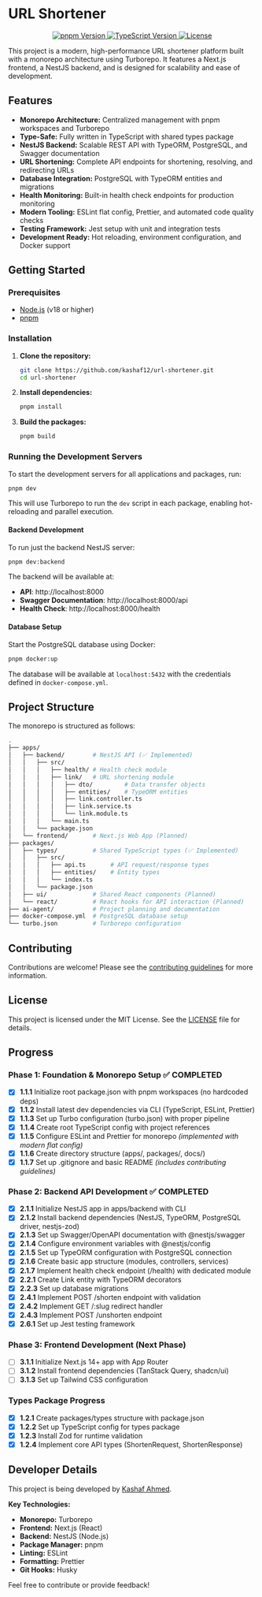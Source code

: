 # URL Shortener

<p align="center">
  <a href="#readme">
    <img src="https://img.shields.io/badge/pnpm-v9.0.0-blue?style=for-the-badge&logo=pnpm" alt="pnpm Version" />
  </a>
  <a href="#readme">
    <img src="https://img.shields.io/badge/TypeScript-v5.8.3-blue?style=for-the-badge&logo=typescript" alt="TypeScript Version" />
  </a>
  <a href="#readme">
    <img src="https://img.shields.io/badge/License-MIT-blue.svg?style=for-the-badge" alt="License" />
  </a>
</p>

This project is a modern, high-performance URL shortener platform built with a monorepo architecture
using Turborepo. It features a Next.js frontend, a NestJS backend, and is designed for scalability
and ease of development.

## Features

- **Monorepo Architecture:** Centralized management with pnpm workspaces and Turborepo
- **Type-Safe:** Fully written in TypeScript with shared types package
- **NestJS Backend:** Scalable REST API with TypeORM, PostgreSQL, and Swagger documentation
- **URL Shortening:** Complete API endpoints for shortening, resolving, and redirecting URLs
- **Database Integration:** PostgreSQL with TypeORM entities and migrations
- **Health Monitoring:** Built-in health check endpoints for production monitoring
- **Modern Tooling:** ESLint flat config, Prettier, and automated code quality checks
- **Testing Framework:** Jest setup with unit and integration tests
- **Development Ready:** Hot reloading, environment configuration, and Docker support

## Getting Started

### Prerequisites

- [Node.js](https://nodejs.org/en/) (v18 or higher)
- [pnpm](https://pnpm.io/)

### Installation

1.  **Clone the repository:**

    ```bash
    git clone https://github.com/kashaf12/url-shortener.git
    cd url-shortener
    ```

2.  **Install dependencies:**

    ```bash
    pnpm install
    ```

3.  **Build the packages:**

    ```bash
    pnpm build
    ```

### Running the Development Servers

To start the development servers for all applications and packages, run:

```bash
pnpm dev
```

This will use Turborepo to run the `dev` script in each package, enabling hot-reloading and parallel
execution.

#### Backend Development

To run just the backend NestJS server:

```bash
pnpm dev:backend
```

The backend will be available at:

- **API**: http://localhost:8000
- **Swagger Documentation**: http://localhost:8000/api
- **Health Check**: http://localhost:8000/health

#### Database Setup

Start the PostgreSQL database using Docker:

```bash
pnpm docker:up
```

The database will be available at `localhost:5432` with the credentials defined in
`docker-compose.yml`.

## Project Structure

The monorepo is structured as follows:

```bash
.
├── apps/
│   ├── backend/        # NestJS API (✅ Implemented)
│   │   ├── src/
│   │   │   ├── health/ # Health check module
│   │   │   ├── link/   # URL shortening module
│   │   │   │   ├── dto/         # Data transfer objects
│   │   │   │   ├── entities/    # TypeORM entities
│   │   │   │   ├── link.controller.ts
│   │   │   │   ├── link.service.ts
│   │   │   │   └── link.module.ts
│   │   │   └── main.ts
│   │   └── package.json
│   └── frontend/       # Next.js Web App (Planned)
├── packages/
│   ├── types/          # Shared TypeScript types (✅ Implemented)
│   │   ├── src/
│   │   │   ├── api.ts       # API request/response types
│   │   │   ├── entities/    # Entity types
│   │   │   └── index.ts
│   │   └── package.json
│   ├── ui/             # Shared React components (Planned)
│   └── react/          # React hooks for API interaction (Planned)
├── ai-agent/           # Project planning and documentation
├── docker-compose.yml  # PostgreSQL database setup
└── turbo.json          # Turborepo configuration
```

## Contributing

Contributions are welcome! Please see the [contributing guidelines](CONTRIBUTING.md) for more
information.

## License

This project is licensed under the MIT License. See the [LICENSE](LICENSE) file for details.

## Progress

### Phase 1: Foundation & Monorepo Setup ✅ COMPLETED

- [x] **1.1.1** Initialize root package.json with pnpm workspaces (no hardcoded deps)
- [x] **1.1.2** Install latest dev dependencies via CLI (TypeScript, ESLint, Prettier)
- [x] **1.1.3** Set up Turbo configuration (turbo.json) with proper pipeline
- [x] **1.1.4** Create root TypeScript config with project references
- [x] **1.1.5** Configure ESLint and Prettier for monorepo _(implemented with modern flat config)_
- [x] **1.1.6** Create directory structure (apps/, packages/, docs/)
- [x] **1.1.7** Set up .gitignore and basic README _(includes contributing guidelines)_

### Phase 2: Backend API Development ✅ COMPLETED

- [x] **2.1.1** Initialize NestJS app in apps/backend with CLI
- [x] **2.1.2** Install backend dependencies (NestJS, TypeORM, PostgreSQL driver, nestjs-zod)
- [x] **2.1.3** Set up Swagger/OpenAPI documentation with @nestjs/swagger
- [x] **2.1.4** Configure environment variables with @nestjs/config
- [x] **2.1.5** Set up TypeORM configuration with PostgreSQL connection
- [x] **2.1.6** Create basic app structure (modules, controllers, services)
- [x] **2.1.7** Implement health check endpoint (/health) with dedicated module
- [x] **2.2.1** Create Link entity with TypeORM decorators
- [x] **2.2.3** Set up database migrations
- [x] **2.4.1** Implement POST /shorten endpoint with validation
- [x] **2.4.2** Implement GET /:slug redirect handler
- [x] **2.4.3** Implement POST /unshorten endpoint
- [x] **2.6.1** Set up Jest testing framework

### Phase 3: Frontend Development (Next Phase)

- [ ] **3.1.1** Initialize Next.js 14+ app with App Router
- [ ] **3.1.2** Install frontend dependencies (TanStack Query, shadcn/ui)
- [ ] **3.1.3** Set up Tailwind CSS configuration

### Types Package Progress

- [x] **1.2.1** Create packages/types structure with package.json
- [x] **1.2.2** Set up TypeScript config for types package
- [x] **1.2.3** Install Zod for runtime validation
- [x] **1.2.4** Implement core API types (ShortenRequest, ShortenResponse)

## Developer Details

This project is being developed by [Kashaf Ahmed](https://github.com/kashaf12).

**Key Technologies:**

- **Monorepo:** Turborepo
- **Frontend:** Next.js (React)
- **Backend:** NestJS (Node.js)
- **Package Manager:** pnpm
- **Linting:** ESLint
- **Formatting:** Prettier
- **Git Hooks:** Husky

Feel free to contribute or provide feedback!
